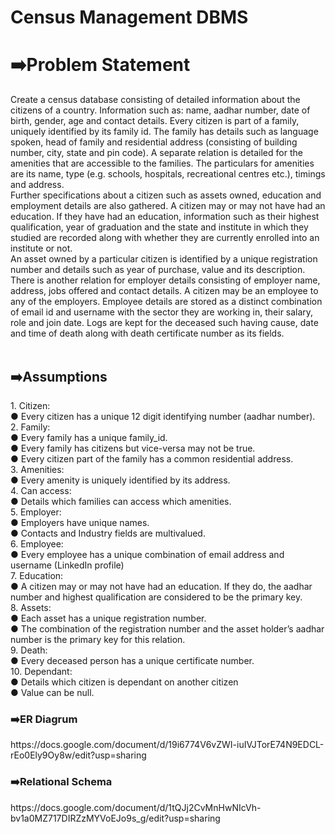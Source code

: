 # Census Management DBMS
<h1>➡️Problem Statement</h1>
Create a census database consisting of detailed information about the citizens of a country.
Information such as: name, aadhar number, date of birth, gender, age and contact details. Every
citizen is part of a family, uniquely identified by its family id. The family has details such as language
spoken, head of family and residential address (consisting of building number, city, state and pin
code). A separate relation is detailed for the amenities that are accessible to the families. The
particulars for amenities are its name, type (e.g. schools, hospitals, recreational centres etc.),
timings and address.<br>
Further specifications about a citizen such as assets owned, education and employment details are
also gathered. A citizen may or may not have had an education. If they have had an education,
information such as their highest qualification, year of graduation and the state and institute in
which they studied are recorded along with whether they are currently enrolled into an institute
or not.<br>
An asset owned by a particular citizen is identified by a unique registration number and details
such as year of purchase, value and its description.
There is another relation for employer details consisting of employer name, address, jobs offered
and contact details. A citizen may be an employee to any of the employers. Employee details are
stored as a distinct combination of email id and username with the sector they are working in,
their salary, role and join date. Logs are kept for the deceased such having cause, date and time of
death along with death certificate number as its fields.<br>
<br>
<h2>➡️Assumptions</h2>
1. Citizen:<br>
● Every citizen has a unique 12 digit identifying number (aadhar number).<br>
2. Family:<br>
● Every family has a unique family_id.<br>
● Every family has citizens but vice-versa may not be true.<br>
● Every citizen part of the family has a common residential address.<br>
3. Amenities:<br>
● Every amenity is uniquely identified by its address.<br>
4. Can access:<br>
● Details which families can access which amenities.<br>
5. Employer:<br>
● Employers have unique names.<br>
● Contacts and Industry fields are multivalued.<br>
6. Employee:<br>
● Every employee has a unique combination of email address and username
(LinkedIn profile)<br>
7. Education:<br>
● A citizen may or may not have had an education. If they do, the aadhar number and
highest qualification are considered to be the primary key.<br>
8. Assets:<br>
● Each asset has a unique registration number.<br>
● The combination of the registration number and the asset holder’s aadhar number
is the primary key for this relation.<br>
9. Death:<br>
● Every deceased person has a unique certificate number.<br>
10. Dependant:<br>
● Details which citizen is dependant on another citizen<br>
● Value can be null.<br>
<h3>➡️ER Diagrum</h3>
https://docs.google.com/document/d/19i6774V6vZWI-iuIVJTorE74N9EDCL-rEo0Ely9Oy8w/edit?usp=sharing
<h3>➡️Relational Schema</h3>
https://docs.google.com/document/d/1tQJj2CvMnHwNIcVh-bv1a0MZ717DIRZzMYVoEJo9s_g/edit?usp=sharing
